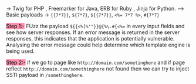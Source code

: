 -> Twig for PHP , Freemarker for Java, ERB for Ruby , Jinja for Python.
--> Basic payloads -> ``{{7*7}}``, `${7*7}`, `${{7*7}}`, `<%= 7*7 %>`, `#{7*7}`

<mark style="background: #FF5582A6;">Step 1:-</mark>
FUzz the payload ``${{<%[%'"}}@{%\.#{<%=`` in every input fields and see how server responses. If an error message is returned in the server responses, this indicates that the application is potentially vulnerable.
Analysing the error message could help determine which template engine is being used.

<mark style="background: #FF5582A6;">Step 2:-</mark>
if we go to page like `http://domain.com/sometinghere` and if page reflect `http://domain.com/somethinghere` not found then we can try to inject SSTI payload in `/somethinghere`.



